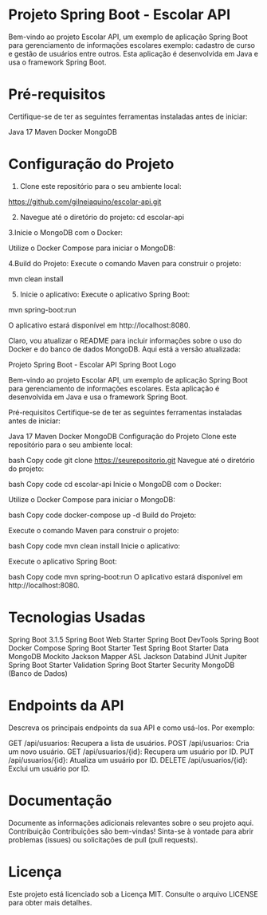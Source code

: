 # Projeto Spring Boot - Escolar API

Bem-vindo ao projeto Escolar API, um exemplo de aplicação Spring Boot para gerenciamento de informações escolares exemplo: cadastro de curso e gestão de usuários entre outros. 
Esta aplicação é desenvolvida em Java e usa o framework Spring Boot.

# Pré-requisitos
Certifique-se de ter as seguintes ferramentas instaladas antes de iniciar:

Java 17
Maven
Docker
MongoDB

# Configuração do Projeto

1. Clone este repositório para o seu ambiente local:

https://github.com/gilneiaquino/escolar-api.git

2. Navegue até o diretório do projeto:
cd escolar-api

3.Inicie o MongoDB com o Docker:


Utilize o Docker Compose para iniciar o MongoDB:

4.Build do Projeto:
Execute o comando Maven para construir o projeto:

mvn clean install

5. Inicie o aplicativo:
Execute o aplicativo Spring Boot:

mvn spring-boot:run

O aplicativo estará disponível em http://localhost:8080.


Claro, vou atualizar o README para incluir informações sobre o uso do Docker e do banco de dados MongoDB. Aqui está a versão atualizada:

Projeto Spring Boot - Escolar API
Spring Boot Logo

Bem-vindo ao projeto Escolar API, um exemplo de aplicação Spring Boot para gerenciamento de informações escolares. Esta aplicação é desenvolvida em Java e usa o framework Spring Boot.

Pré-requisitos
Certifique-se de ter as seguintes ferramentas instaladas antes de iniciar:

Java 17
Maven
Docker
MongoDB
Configuração do Projeto
Clone este repositório para o seu ambiente local:

bash
Copy code
git clone https://seurepositorio.git
Navegue até o diretório do projeto:

bash
Copy code
cd escolar-api
Inicie o MongoDB com o Docker:

Utilize o Docker Compose para iniciar o MongoDB:

bash
Copy code
docker-compose up -d
Build do Projeto:

Execute o comando Maven para construir o projeto:

bash
Copy code
mvn clean install
Inicie o aplicativo:

Execute o aplicativo Spring Boot:

bash
Copy code
mvn spring-boot:run
O aplicativo estará disponível em http://localhost:8080.

# Tecnologias Usadas

Spring Boot 3.1.5
Spring Boot Web Starter
Spring Boot DevTools
Spring Boot Docker Compose
Spring Boot Starter Test
Spring Boot Starter Data MongoDB
Mockito
Jackson Mapper ASL
Jackson Databind
JUnit Jupiter
Spring Boot Starter Validation
Spring Boot Starter Security
MongoDB (Banco de Dados)

# Endpoints da API
Descreva os principais endpoints da sua API e como usá-los. Por exemplo:

GET /api/usuarios: Recupera a lista de usuários.
POST /api/usuarios: Cria um novo usuário.
GET /api/usuarios/{id}: Recupera um usuário por ID.
PUT /api/usuarios/{id}: Atualiza um usuário por ID.
DELETE /api/usuarios/{id}: Exclui um usuário por ID.

# Documentação
Documente as informações adicionais relevantes sobre o seu projeto aqui.
Contribuição
Contribuições são bem-vindas! Sinta-se à vontade para abrir problemas (issues) ou solicitações de pull (pull requests).

# Licença
Este projeto está licenciado sob a Licença MIT. Consulte o arquivo LICENSE para obter mais detalhes.


